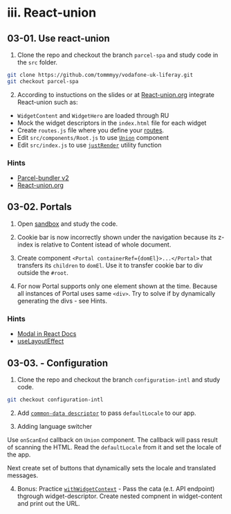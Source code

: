 # iii. React-union 

## 03-01. Use react-union 
1. Clone the repo and checkout the branch `parcel-spa` and study code in the `src` folder.

```sh
git clone https://github.com/tommmyy/vodafone-uk-liferay.git
git checkout parcel-spa
```

2. According to instuctions on the slides or at [React-union.org](https://react-union.org/) integrate React-union such as:
- `WidgetContent` and `WidgetHero` are loaded through RU
- Mock the widget descriptors in the `index.html` file for each widget
- Create `routes.js` file where you define your [routes](https://react-union.org/union-component-union#route).
- Edit `src/components/Root.js` to use [`Union`](https://react-union.org/union-component-union) component
- Edit `src/index.js` to use [`justRender`](https://react-union.org/union-component-utilities#code-classlanguage-textjustrendercode) utility function 

### Hints	
* [Parcel-bundler v2](https://github.com/parcel-bundler/parcel)
* [React-union.org](https://react-union.org/)

## 03-02. Portals
1. Open [sandbox](https://codesandbox.io/s/lucid-rain-scrjy) and study the code.

2. Cookie bar is now incorrectly shown under the navigation because its z-index is relative to Content istead of whole document.

3. Create component `<Portal containerRef={domEl}>...</Portal>` that transfers its `children` to `domEl`. Use it to transfer cookie bar to div outside the `#root`.

4. For now Portal supports only one element shown at the time. Because all instances of Portal uses same `<div>`. Try to solve if by dynamically generating the divs - see Hints.


### Hints
- [Modal in React Docs](https://reactjs.org/docs/portals.html)
- [useLayoutEffect](https://reactjs.org/docs/hooks-reference.html#uselayouteffect)

## 03-03. - Configuration
1. Clone the repo and checkout the branch `configuration-intl` and study code.

```sh
git checkout configuration-intl 
```

2. Add [`common-data descriptor`](https://react-union.org/union-component-common-data-descriptors) to pass `defaultLocale` to our app.

3. Adding language switcher 

Use `onScanEnd` callback on `Union` component. The callback will pass result of scanning the HTML. Read the `defaultLocale` from it and set the locale of the app.

Next create set of buttons that dynamically sets the locale and translated messages.

4. Bonus: Practice [`withWidgetContext`](https://react-union.org/union-component-withwidgetcontext) -  Pass the cata (e.t. API endpoint) thgrough widget-descriptor. Create nested compnent in widget-content and print out the URL.
